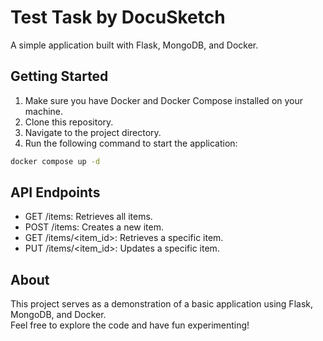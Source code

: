 # Test Task by DocuSketch

A simple application built with Flask, MongoDB, and Docker.

## Getting Started

1. Make sure you have Docker and Docker Compose installed on your machine.
2. Clone this repository.
3. Navigate to the project directory.
4. Run the following command to start the application:

```bash
docker compose up -d
```

## API Endpoints

- GET /items: Retrieves all items.
- POST /items: Creates a new item.
- GET /items/<item_id>: Retrieves a specific item.
- PUT /items/<item_id>: Updates a specific item.

## About

This project serves as a demonstration of a basic application using Flask, MongoDB, and Docker.  
Feel free to explore the code and have fun experimenting!
